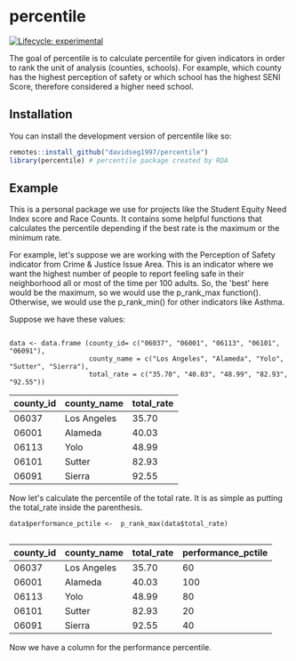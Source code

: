 
# percentile

<!-- badges: start -->
[![Lifecycle: experimental](https://img.shields.io/badge/lifecycle-experimental-orange.svg)](https://lifecycle.r-lib.org/articles/stages.html#experimental)
<!-- badges: end -->

The goal of percentile is to calculate percentile for given indicators in order to rank the unit of analysis (counties, schools). For example, which county has the highest perception of safety or which school has the highest SENI Score, therefore considered a higher need school.

## Installation

You can install the development version of percentile like so:

``` r
remotes::install_github("davidseg1997/percentile")
library(percentile) # percentile package created by RDA

```

## Example

This is a personal package we use for projects like the Student Equity Need Index score and Race Counts. It contains some helpful functions that calculates the percentile depending if the best rate is the maximum or the minimum rate.

For example, let's suppose we are working with the Perception of Safety indicator from Crime & Justice Issue Area. This is an indicator where we want the highest number of people to report feeling safe in their neighborhood all or most of the time per 100 adults. So, the 'best' here would be the maximum, so we would use the p_rank_max function(). Otherwise, we would use the p_rank_min() for other indicators like Asthma.

Suppose we have these values: 

```{r}

data <- data.frame (county_id= c("06037", "06001", "06113", "06101", "06091"),
                    county_name = c("Los Angeles", "Alameda", "Yolo", "Sutter", "Sierra"),
                    total_rate = c("35.70", "40.03", "48.99", "82.93", "92.55"))

```

county_id     | county_name   | total_rate    |
------------- | ------------- | ------------- |
06037         | Los Angeles   | 35.70         |
06001         | Alameda       | 40.03         |
06113         | Yolo          | 48.99         |
06101         | Sutter        | 82.93         |
06091         | Sierra        | 92.55         |


Now let's calculate the percentile of the total rate. It is as simple as putting the total_rate inside the parenthesis.

```{r}
data$performance_pctile <-  p_rank_max(data$total_rate)
  

```

county_id     | county_name   | total_rate    | performance_pctile |
------------- | ------------- | ------------- | -------------      |
06037         | Los Angeles   | 35.70        | 60                  |
06001         | Alameda       | 40.03        | 100                 |
06113         | Yolo          | 48.99        | 80                  |
06101         | Sutter        | 82.93        | 20                  |
06091         | Sierra        | 92.55        | 40                  |


Now we have a column for the performance percentile.



